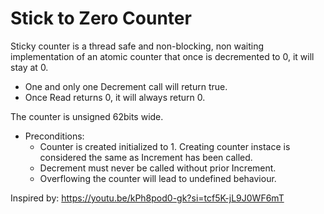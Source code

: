 # Stick to Zero Counter
 Sticky counter is a thread safe and non-blocking, non waiting implementation of
 an atomic counter that once is decremented to 0, it will stay at 0.

 * One and only one Decrement call will return true.
 * Once Read returns 0, it will always return 0.

 The counter is unsigned 62bits wide.

* Preconditions:
   * Counter is created initialized to 1.
     Creating counter instace is considered the same as Increment has been called.
   *  Decrement must never be called without prior Increment.
   * Overflowing the counter will lead to undefined behaviour.

Inspired by: https://youtu.be/kPh8pod0-gk?si=tcf5K-jL9J0WF6mT
